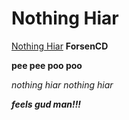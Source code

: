# Nothing Hiar

[Nothing Hiar](https://www.youtube.com/watch?v=Z7ZAdSrR6I4) __ForsenCD__

**pee pee poo poo**

_nothing hiar nothing hiar_

***feels gud man!!!***